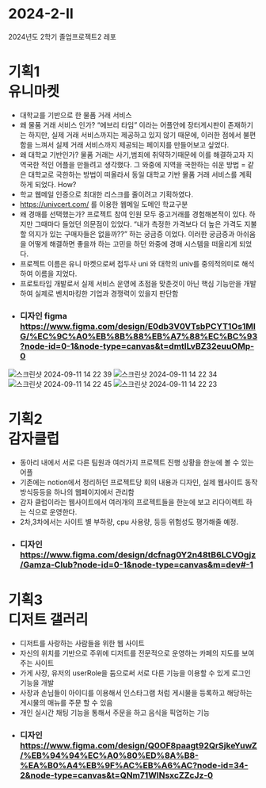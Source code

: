 # 2024-2-II
2024년도 2학기 졸업프로젝트2 레포
# 기획1 <br /> 유니마켓
- 대학교를 기반으로 한 물품 거래 서비스
- 왜 물품 거래 서비스 인가?
“에브리 타임” 이라는 어플안에 장터게시판이 존재하기는 하지만, 
실제 거래 서비스까지는 제공하고 있지 않기 때문에, 이러한 점에서 불편함을 느껴서
실제 거래 서비스까지 제공되는 페이지를 만들어보고 싶었다.
- 왜 대학교 기반인가?
물품 거래는 사기,범죄에 취약하기때문에 이를 해결하고자 지역국한 적인 어플을 만들려고 생각했다.
그 와중에 지역을 국한하는 쉬운 방법 = 같은 대학교로 국한하는 방법이 떠올라서
동일 대학교 기반 물품 거래 서비스를 계획하게 되었다.
How? 
- 학교 웹메일 인증으로 최대한 리스크를 줄이려고 기획하였다.
- https://univcert.com/ 를 이용한 웹메일 도메인 학교구분
- 왜 경매를 선택했는가? 
프로젝트 참여 인원 모두 중고거래를 경험해본적이 있다.
하지만 그때마다 들었던 의문점이 있었다.
“내가 측정한 가격보다 더 높은 가격도 지불할 의지가 있는 구매자들은 없을까??”
하는 궁금증 이었다. 이러한 궁금증과 아쉬움을 어떻게 해결하면 좋을까 하는 고민을 하던 와중에
경매 시스템을 떠올리게 되었다.
- 프로젝트 이름은 유니 마켓으로써 접두사 uni 와 대학의 univ를 중의적의미로 해석하여 이름을 지었다.
- 프로토타입 개발로서 실제 서비스 운영에 초점을 맞춘것이 아닌 핵심 기능만을 개발하여 실제로 벤치마킹한 기업과 경쟁력이 있을지 판단함
- ### 디자인 figma https://www.figma.com/design/E0db3V0VTsbPCYT1Os1MIG/%EC%9C%A0%EB%8B%88%EB%A7%88%EC%BC%93?node-id=0-1&node-type=canvas&t=dmtILvBZ32euuOMp-0

![스크린샷 2024-09-11 14 22 39](https://github.com/user-attachments/assets/30c52c1c-c279-46bf-8aac-640e6fed041d)
![스크린샷 2024-09-11 14 22 34](https://github.com/user-attachments/assets/0e7ce386-61a0-4950-a20c-635bdc629058)
![스크린샷 2024-09-11 14 22 45](https://github.com/user-attachments/assets/b9a179d8-3445-413b-8724-1b527d043beb)
![스크린샷 2024-09-11 14 22 23](https://github.com/user-attachments/assets/395d989f-18cf-41a2-a38a-d3619b732f1b)

# 기획2 <br /> 감자클럽
- 동아리 내에서 서로 다른 팀원과 여러가지 프로젝트 진행 상황을 한눈에 볼 수 있는 어플
- 기존에는 notion에서 정리하던 프로젝트당 회의 내용과 디자인, 실제 웹사이트 동작 방식등등을 하나의 웹페이지에서 관리함
- 감자 클럽이라는 웹사이트에서 여러개의 프로젝트들을 한눈에 보고 리다이렉트 하는 식으로 운영한다.
- 2차,3차에서는 사이트 별 부하량, cpu 사용량, 등등 위험성도 평가해줄 예정.
- ### 디자인 https://www.figma.com/design/dcfnag0Y2n48tB6LCVOgjz/Gamza-Club?node-id=0-1&node-type=canvas&m=dev#-1


# 기획3 <br > 디저트 갤러리
- 디저트를 사랑하는 사람들을 위한 웹 사이트
- 자신의 위치를 기반으로 주위에 디저트를 전문적으로 운영하는 카페의 지도를 보여주는 사이트
- 가게 사장, 유저의 userRole을 둠으로써 서로 다른 기능을 이용할 수 있게 로그인 기능을 개발
- 사장과 손님들이 아이디를 이용해서 인스타그램 처럼 게시물을 등록하고 해당하는 게시물의 매뉴를 주문 할 수 있음
- 개인 실시간 채팅 기능을 통해서 주문을 하고 음식을 픽업하는 기능
- ### 디자인 https://www.figma.com/design/Q0OF8paagt92QrSjkeYuwZ/%EB%94%94%EC%A0%80%ED%8A%B8-%EA%B0%A4%EB%9F%AC%EB%A6%AC?node-id=34-2&node-type=canvas&t=QNm71WINsxcZZcJz-0

